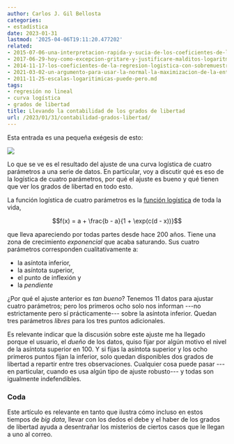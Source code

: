 ```yaml
---
author: Carlos J. Gil Bellosta
categories:
- estadística
date: 2023-01-31
lastmod: '2025-04-06T19:11:20.477202'
related:
- 2015-07-06-una-interpretacion-rapida-y-sucia-de-los-coeficientes-de-la-regresion-logistica.md
- 2017-06-29-hoy-como-excepcion-gritare-y-justificare-malditos-logaritmos.md
- 2014-11-17-los-coeficientes-de-la-regresion-logistica-con-sobremuestreo.md
- 2021-03-02-un-argumento-para-usar-la-normal-la-maximizacion-de-la-entropia.md
- 2011-11-25-escalas-logaritimicas-puede-pero.md
tags:
- regresión no lineal
- curva logística
- grados de libertad
title: Llevando la contabilidad de los grados de libertad
url: /2023/01/31/contabilidad-grados-libertad/
---
```


Esta entrada es una pequeña exégesis de esto:

![](/wp-uploads/2023/ajuste-logistica.png#center)

Lo que se ve es el resultado del ajuste de una curva logística de cuatro parámetros a una serie de datos. En particular, voy a discutir qué es eso de la logística de cuatro parámetros, por qué el ajuste es bueno y qué tienen que ver los grados de libertad en todo esto.

La función logística de cuatro parámetros es la [función logística](https://en.wikipedia.org/wiki/Logistic_function) de toda la vida,

$$f(x) = a + \frac{b - a}{1 + \exp(c(d - x))}$$

que lleva apareciendo por todas partes desde hace 200 años. Tiene una zona de crecimiento _exponencial_ que acaba saturando. Sus cuatro parámetros corresponden cualitativamente a:

- la asíntota inferior,
- la asíntota superior,
- el punto de inflexión y
- la _pendiente_

¿Por qué el ajuste anterior es _tan bueno_? Tenemos 11 datos para ajustar cuatro parámetros; pero los primeros ocho solo nos informan ---no estrictamente pero sí prácticamente--- sobre la asíntota inferior. Quedan tres parámetros _libres_ para los tres puntos adicionales.

Es relevante indicar que la discusión sobre este ajuste me ha llegado porque el usuario, el _dueño_ de los datos, quiso fijar por algún motivo el nivel de la asíntota superior en 100. Y si fijas la asíntota superior y los ocho primeros puntos fijan la inferior, solo quedan disponibles dos grados de libertad a repartir entre tres observaciones. Cualquier cosa puede pasar ---en particular, cuando es usa algún tipo de ajuste robusto--- y todas son igualmente indefendibles.

### Coda

Este artículo es relevante en tanto que ilustra cómo incluso en estos tiempos de _big data_, llevar con los dedos el debe y el haber de los grados de libertad ayuda a desentrañar los misterios de ciertos casos que le llegan a uno al correo.